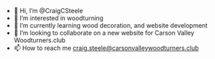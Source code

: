 - 👋 Hi, I’m @CraigCSteele
- 👀 I’m interested in woodturning
- 🌱 I’m currently learning wood decoration, and website development
- 💞️ I’m looking to collaborate on a new website for Carson Valley Woodturners.club
- 📫 How to reach me craig.steele@carsonvalleywoodturners.club

<!---
CraigCSteele/CraigCSteele is a ✨ special ✨ repository because its `README.md` (this file) appears on your GitHub profile.
You can click the Preview link to take a look at your changes.
--->
